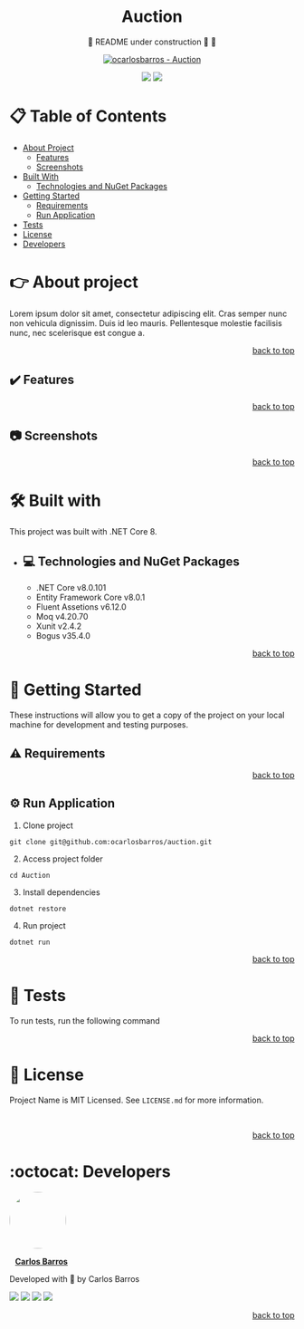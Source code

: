 <!-- 
TO USE THIS TEMPLATE JUST CHANGE ALL VARIABLES BELOW

[GITHUB_USER]
[PROJECT_NAME]
[PATH_IMAGE]
[VERSION]
[NUGET_PACKAGE_NAME]
[URL_TO_CLONE_PROJECT]
[PROJECT_FOLDER]
[GITHUB_PROFILE_CODE]
[LINKEDIN_USER]
[YOUR_EMAIL]
[YOUTUBE_CHANNEL_ID]
[YOUR_NAME]

-->

<div align="center">

# Auction

🚧 README under construction  🚧 :construction:

<!-- CHANGE [GITHUB_USER] AND [PROJECT_NAME] IN ALL LINK LOCATION -->

[![ocarlosbarros - Auction](https://img.shields.io/static/v1?label=ocarlosbarros&message=Auction&color=2eac6f&style=for-the-badge&logo=github)](https://github.com/ocarlosbarros/Auction "Go to GitHub repo")

<!-- BADGES OF STATUS IN DEVELOPEMNT AND LICENSE MIT -->
<img src="http://img.shields.io/static/v1?label=status&message=in%20development&color=2eac6f&style=for-the-badge"/>
<img src="http://img.shields.io/static/v1?label=license&message=MIT&color=2eac6f&style=for-the-badge"/>

<!-- BELOW CHANGE THE PROJECT NAME AND THE PATH TO A LOCAL IMAGE REPRESENTING THE PROJECT PROJECT -->

<!-- ![PROJECT_NAME]([PATH_IMAGE]) example: ![MY APP](./src/images/applicacao.png)--> 

</div>

# :clipboard: Table of Contents

* [About Project](#point_right-about-project)
    * [Features](#heavy_check_mark-features)
    * [Screenshots](#camera-screenshots)
* [Built With](#hammer_and_wrench-built-with)
    * [Technologies and NuGet Packages](#computer-technologies-and-nuget-packages)
* [Getting Started](#rocket-getting-started)
    * [Requirements](#warning-requirements)
    * [Run Application](#gear-run-application)
* [Tests](#test_tube-tests)
* [License](#page_facing_up-license)
* [Developers](#octocat-developers)

#   :point_right: About project

Lorem ipsum dolor sit amet, consectetur adipiscing elit. Cras semper nunc non vehicula dignissim. Duis id leo mauris. Pellentesque molestie facilisis nunc, nec scelerisque est congue a. 

<p align="right"><a href="#project_name">back to top</a></p>

##  :heavy_check_mark: Features 


<p align="right"><a href="#project_name">back to top</a></p>

##  :camera: Screenshots 

<p align="right"><a href="#project_name">back to top</a></p>

<!-- ends first block of content -->

#   :hammer_and_wrench: Built with 

This project was built with .NET Core 8.

* ##    :computer: Technologies and NuGet Packages 

    <!-- FILL TECHS AND PACKAGES BELOW -->
    - .NET Core v8.0.101
    - Entity Framework Core v8.0.1
    - Fluent Assetions v6.12.0
    - Moq v4.20.70
    - Xunit v2.4.2
    - Bogus v35.4.0

<p align="right"><a href="#project_name">back to top</a></p>

<!-- ends second block of content -->

#   :rocket: Getting Started 

These instructions will allow you to get a copy of the project on your local machine for development and testing purposes.

##  :warning: Requirements 

<p align="right"><a href="#project_name">back to top</a></p>

##  :gear: Run Application

1. Clone project

```
git clone git@github.com:ocarlosbarros/auction.git
```

2. Access project folder

```
cd Auction
```

3. Install dependencies

```
dotnet restore
```

4. Run project
```
dotnet run
```


<p align="right"><a href="#project_name">back to top</a></p>

#  :test_tube: Tests

To run tests, run the following command

<p align="right"><a href="#project_name">back to top</a></p>

#   :page_facing_up: License 

Project Name is MIT Licensed. See ```LICENSE.md``` for more information.

<br/>

<p align="right"><a href="#project_name">back to top</a></p>


# :octocat: Developers 

<a href="https://ocarlosbarros.github.io" target="_blank">
 <div>
    <img style="border-radius: 50%;" src="https://ocarlosbarros.github.io/assets/profile-9441771d.png" width="100px;" alt=""/>
    <br />
    <p style="margin-left:10px"><b>Carlos Barros</b></p>
 </div>
 </a> 


Developed with 💜 by Carlos Barros

<div align="left">
    <a href="https://www.linkedin.com/in/ocarlosbarros" target="_blank"><img src="https://img.shields.io/badge/-LinkedIn-%230077B5?style=badge&logo=linkedin&logoColor=white" target="_blank"></a>
    <a href = "mailto:carlos_dbs@hotmail.com"><img src="https://img.shields.io/badge/Outlook-0078D4?style=badge&logo=microsoft-outlook&logoColor=white" target="_blank"></a>
    <a href="https://www.instagram.com/o_carlosbarrosdev/" target="_blank"><img src="https://img.shields.io/badge/-Instagram-%23E4405F?style=badge&logo=instagram&logoColor=white" target="_blank"></a>
    <a href="https://www.youtube.com/channel/UC1xY9hXr4h_77rfKKk-i3Vg" target="_blank"><img src="https://img.shields.io/badge/YouTube-FF0000?style=badge&logo=youtube&logoColor=white" target="_blank"></a>
</div>

<p align="right"><a href="#project_name">back to top</a></p>

